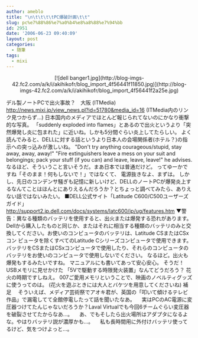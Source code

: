 ```yaml
---
author: ameblo
title: "\n\t\t\t\tPC爆破計画\t\t"
slug: pc%e7%88%86%e7%a0%b4%e8%a8%88%e7%94%bb
id: 2951
date: '2006-06-23 09:40:09'
layout: post
categories:
  - 随筆
tags:
  - mixi
---
```


<div align="center">[![dell banger1.jpg](http://blog-imgs-42.fc2.com/a/k/i/akihikofr/blog_import_4f56441f11850.jpg)](http://blog-imgs-42.fc2.com/a/k/i/akihikofr/blog_import_4f56441f2a25e.jpg)</div>

デル製ノートPCで出火事故？　大阪 (ITMedia) http://news.mixi.jp/view_news.pl?id=51780&media_id=16 (ITMedia内のリンク見つからず…) 日本国内のメディアでほとんど報じられてないのにかなり衝撃的な写真。 「suddenly exploded into flames」とあるので出火というより「突然爆発し炎に包まれた」に近いね。しかも5分間ぐらい炎上してたらしい。 よく読んでみると、DELLに対する話というより日本人の会場関係者(ホテル？)の指示への突っ込みが激しいね。 "Don't try anything courageous/stupid, stay away, away, away!" "Fire extinguishers leave a mess on your suit and belongings; pack your stuff (if you can) and leave, leave, leave!" he advises. なるほど、そういうこと言いそうだ。まあ日本では普通だけど。 ってゆーかですね「そのまま！何もしないで！」ではなくて、 電源抜きなよ、まずは。 しかし、先日のコンデンサ騒ぎも記憶に新しいけど、DELLのノートPCが爆発炎上するなんてことはほんとにありえるんだろうか？とちょっと調べてみたら、ありえない話ではないみたい。 ■DELL公式サイト「Latitude C600/C500ユーザーズガイド」 http://support2.jp.dell.com/docs/systems/latc600/jp/ug/features.htm ▼警告：異なる種類のバッテリを使用すると、出火または爆発する恐れがあります。Dellから購入したものと同じか、またはそれに相当する種類のバッテリのみと交換してください。お使いのコンピュータのバッテリは、Latitude CSまたはCSxコン ピュータを除くすべてのLatitude Cシリーズコンピュータで使用できます。バッテリをCSまたはCSxコンピュータで使用したり、それらのコンピュータのバッテリをお使いのコンピュータで使用しないでください。 なるほど。出火も爆発もするみたいですね。 マニュアルにも書いてあって安心安心。 そうだ！ USBメモリに見せかけた 「5Vで駆動する時限発火装置」なんてどうだろう？ 花火の時期ですしねえ。 007ご愛用メモリということで、映画のノベルティグッズに使うってのは。 (花火を遊ぶときには大人とバケツを用意してくださいね) 補足 　そういえば、メディア芸術祭でアオキ君が、英国の「叩いて傾けるテレビ作品」で漏電してて全館停電したって話を聞いたなあ。 　実はPCのAC電源に変圧器つけてたんじゃないだろうか？Laval Virtualでも今回6チームぐらい変圧器を破裂させてたからなあ…。 　あ、でもそしたら出火場所はアダプタになるよな。やはりバッテリ説が濃厚かも…。 　私も長時間用に外付けバッテリ使ってるけど、気をつけよっと…。